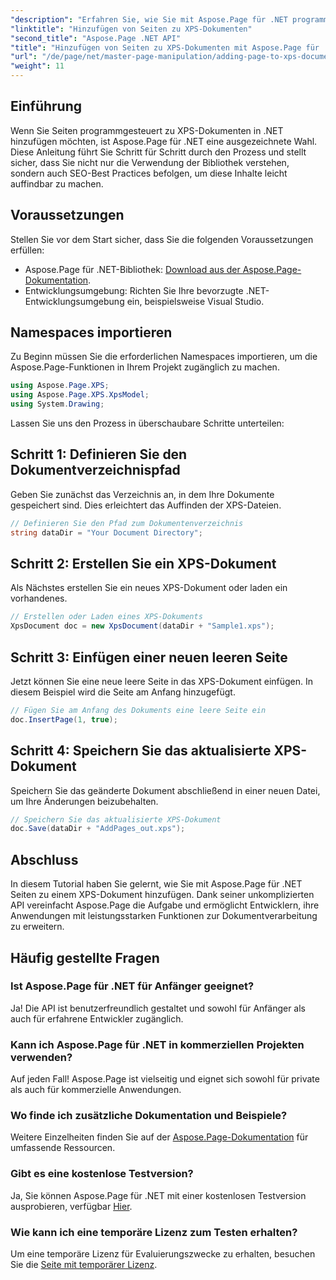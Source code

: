 ```yaml
---
"description": "Erfahren Sie, wie Sie mit Aspose.Page für .NET programmgesteuert Seiten zu XPS-Dokumenten hinzufügen. Dieser umfassende Leitfaden behandelt Voraussetzungen, Codebeispiele und häufig gestellte Fragen."
"linktitle": "Hinzufügen von Seiten zu XPS-Dokumenten"
"second_title": "Aspose.Page .NET API"
"title": "Hinzufügen von Seiten zu XPS-Dokumenten mit Aspose.Page für .NET"
"url": "/de/page/net/master-page-manipulation/adding-page-to-xps-document/"
"weight": 11
---
```


## Einführung

Wenn Sie Seiten programmgesteuert zu XPS-Dokumenten in .NET hinzufügen möchten, ist Aspose.Page für .NET eine ausgezeichnete Wahl. Diese Anleitung führt Sie Schritt für Schritt durch den Prozess und stellt sicher, dass Sie nicht nur die Verwendung der Bibliothek verstehen, sondern auch SEO-Best Practices befolgen, um diese Inhalte leicht auffindbar zu machen.

## Voraussetzungen

Stellen Sie vor dem Start sicher, dass Sie die folgenden Voraussetzungen erfüllen:

- Aspose.Page für .NET-Bibliothek: [Download aus der Aspose.Page-Dokumentation](https://reference.aspose.com/page/net/).
- Entwicklungsumgebung: Richten Sie Ihre bevorzugte .NET-Entwicklungsumgebung ein, beispielsweise Visual Studio.

## Namespaces importieren

Zu Beginn müssen Sie die erforderlichen Namespaces importieren, um die Aspose.Page-Funktionen in Ihrem Projekt zugänglich zu machen.

```csharp
using Aspose.Page.XPS;
using Aspose.Page.XPS.XpsModel;
using System.Drawing;
```

Lassen Sie uns den Prozess in überschaubare Schritte unterteilen:

## Schritt 1: Definieren Sie den Dokumentverzeichnispfad

Geben Sie zunächst das Verzeichnis an, in dem Ihre Dokumente gespeichert sind. Dies erleichtert das Auffinden der XPS-Dateien.

```csharp
// Definieren Sie den Pfad zum Dokumentenverzeichnis
string dataDir = "Your Document Directory";
```

## Schritt 2: Erstellen Sie ein XPS-Dokument

Als Nächstes erstellen Sie ein neues XPS-Dokument oder laden ein vorhandenes.

```csharp
// Erstellen oder Laden eines XPS-Dokuments
XpsDocument doc = new XpsDocument(dataDir + "Sample1.xps");
```

## Schritt 3: Einfügen einer neuen leeren Seite

Jetzt können Sie eine neue leere Seite in das XPS-Dokument einfügen. In diesem Beispiel wird die Seite am Anfang hinzugefügt.

```csharp
// Fügen Sie am Anfang des Dokuments eine leere Seite ein
doc.InsertPage(1, true);
```

## Schritt 4: Speichern Sie das aktualisierte XPS-Dokument

Speichern Sie das geänderte Dokument abschließend in einer neuen Datei, um Ihre Änderungen beizubehalten.

```csharp
// Speichern Sie das aktualisierte XPS-Dokument
doc.Save(dataDir + "AddPages_out.xps");
```

## Abschluss

In diesem Tutorial haben Sie gelernt, wie Sie mit Aspose.Page für .NET Seiten zu einem XPS-Dokument hinzufügen. Dank seiner unkomplizierten API vereinfacht Aspose.Page die Aufgabe und ermöglicht Entwicklern, ihre Anwendungen mit leistungsstarken Funktionen zur Dokumentverarbeitung zu erweitern.

## Häufig gestellte Fragen

### Ist Aspose.Page für .NET für Anfänger geeignet?

Ja! Die API ist benutzerfreundlich gestaltet und sowohl für Anfänger als auch für erfahrene Entwickler zugänglich.

### Kann ich Aspose.Page für .NET in kommerziellen Projekten verwenden?

Auf jeden Fall! Aspose.Page ist vielseitig und eignet sich sowohl für private als auch für kommerzielle Anwendungen.

### Wo finde ich zusätzliche Dokumentation und Beispiele?

Weitere Einzelheiten finden Sie auf der [Aspose.Page-Dokumentation](https://reference.aspose.com/page/net/) für umfassende Ressourcen.

### Gibt es eine kostenlose Testversion?

Ja, Sie können Aspose.Page für .NET mit einer kostenlosen Testversion ausprobieren, verfügbar [Hier](https://releases.aspose.com/).

### Wie kann ich eine temporäre Lizenz zum Testen erhalten?

Um eine temporäre Lizenz für Evaluierungszwecke zu erhalten, besuchen Sie die [Seite mit temporärer Lizenz](https://purchase.conholdate.com/temporary-license/).